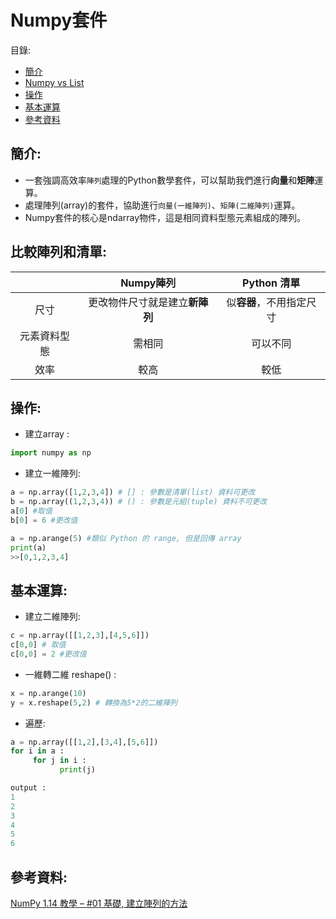 Numpy套件
====

目錄:
* [簡介](#簡介)
* [Numpy vs List](#比較陣列和清單)
* [操作](#操作)
* [基本運算](#基本運算)
* [參考資料](#參考資料)

簡介:
----
* 一套強調高效率`陣列`處理的Python數學套件，可以幫助我們進行**向量**和**矩陣**運算。
* 處理陣列(array)的套件，協助進行`向量(一維陣列)`、`矩陣(二維陣列)`運算。
* Numpy套件的核心是ndarray物件，這是相同資料型態元素組成的陣列。

比較陣列和清單:
----

| |Numpy陣列|Python 清單|
|:-----:|:----:|:---:|
|尺寸|更改物件尺寸就是建立**新陣列**|似**容器**，不用指定尺寸|
|元素資料型態|需相同|可以不同|
|效率|較高|較低|



操作:
---

* 建立array : 

```python
import numpy as np
```


* 建立一維陣列:

```python
a = np.array([1,2,3,4]) # [] : 參數是清單(list) 資料可更改
b = np.array((1,2,3,4)) # () : 參數是元組(tuple) 資料不可更改
a[0] #取值
b[0] = 6 #更改值
```


```python
a = np.arange(5) #類似 Python 的 range, 但是回傳 array
print(a)
>>[0,1,2,3,4]
```


基本運算:
----


* 建立二維陣列:

```python
c = np.array([[1,2,3],[4,5,6]])
c[0,0] # 取值
c[0,0] = 2 #更改值
```



* 一維轉二維 reshape() :

```python
x = np.arange(10)
y = x.reshape(5,2) # 轉換為5*2的二維陣列
```

* 遍歷:

```python
a = np.array([[1,2],[3,4],[5,6]])
for i in a :
     for j in i :
           print(j)
```           

```python
output : 
1
2
3
4
5
6
```



參考資料:
----
[NumPy 1.14 教學 – #01 基礎, 建立陣列的方法](https://www.brilliantcode.net/1022/numpy-tutorial-basics-array-creations/)
